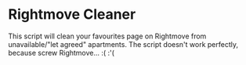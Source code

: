 # Rightmove Cleaner
This script will clean your favourites page on Rightmove from unavailable/"let agreed" apartments. The script doesn't work perfectly, because screw Rightmove... :( :'(

